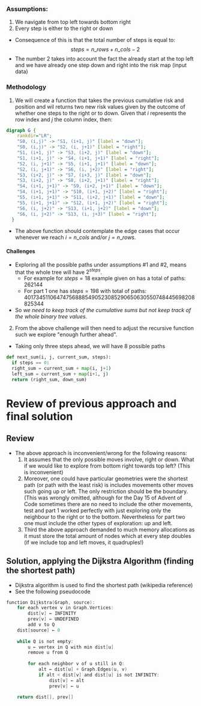 ### Assumptions:
1. We navigate from top left towards bottom right
2. Every step is either to the right or down
- Consequence of this is that the total number of steps is equal to:
$$steps = n\_rows + n\_cols - 2$$
- The number 2 takes into account the fact the already start at the top left and we have already one step down and right into the risk map (input data)

### Methodology
1. We will create a function that takes the previous cumulative risk and position and wil returns two new risk values given by the outcome of whether one steps to the right or to down. Given that $i$ represents the row index and $j$ the column index, then:
```dot
digraph G {
    rankdir="LR";
    "S0, (i,j)" -> "S1, (i+1, j)" [label = "down"];
    "S0, (i,j)" -> "S2, (i, j+1)" [label = "right"];
    "S1, (i+1, j)" -> "S3, (i+2, j)" [label = "down"];
    "S1, (i+1, j)" -> "S4, (i+1, j+1)" [label = "right"];
    "S2, (i, j+1)" -> "S5, (i+1, j+1)" [label = "down"];
    "S2, (i, j+1)" -> "S6, (i, j+2)" [label = "right"];
    "S3, (i+2, j)" -> "S7, (i+3, j)" [label = "down"];
    "S3, (i+2, j)" -> "S8, (i+2, j+1)" [label = "right"];
    "S4, (i+1, j+1)" -> "S9, (i+2, j+1)" [label = "down"];
    "S4, (i+1, j+1)" -> "S10, (i+1, j+2)" [label = "right"];
    "S5, (i+1, j+1)" -> "S11, (i+2, j+1)" [label = "down"];
    "S5, (i+1, j+1)" -> "S12, (i+1, j+2)" [label = "right"];
    "S6, (i, j+2)" -> "S13, (i+1, j+2)" [label = "down"];
    "S6, (i, j+2)" -> "S13, (i, j+3)" [label = "right"];
  }
```
- The above function should contemplate the edge cases that occur whenever we reach $i=n\_cols$ and/or $j=n\_rows$.
#### Challenges
- Exploring all the possible paths under assumptions \#1 and \#2, means that the whole tree will have $2^{steps}$.
  - For example for $steps=18$ example given on has a total of paths: $262144$
  - For part 1 one has $steps=198$ with total of paths: $401734511064747568885490523085290650630550748445698208825344$
- So _we need to keep track of the cumulative sums but not keep track of the whole binary tree values_.

2. From the above challenge will then need to adjust the recursive function such we explore "enough further ahead".
- Taking only three steps ahead, we will have 8 possible paths
```python
def next_sum(i, j, current_sum, steps):
  if steps == 0:
  right_sum = current_sum + map(i, j+1)
  left_sum = current_sum + map(i+1, j)
  return (right_sum, down_sum)
```

# Review of previous approach and final solution
## Review
- The above approach is inconvenient/wrong for the following reasons:
  1. It assumes that the only possible moves involve, right or down. What if we would like to explore from bottom right towards top left? (This is inconvenient)
  2. Moreover, one could have particular geometries were the shortest path (or path with the least risk) is includes movements other moves such going up or left. The only restriction should be the boundary. (This was wrongly omitted, although for the Day 15 of Advent of Code sometimes there are no need to include the other movements, test and part 1 worked perfectly with just exploring only the neighbour to the right or to the bottom. Nevertheless for part two one must include the other types of exploration: up and left.
  3. Third the above approach demanded to much memory allocations as it must store the total amount of nodes which at every step doubles (if we include top and left moves, it quadruples!)

## Solution, applying the Dijkstra Algorithm (finding the shortest path)
- Dijkstra algorithm is used to find the shortest path (wikipedia reference)
- See the following pseudocode
```c
function Dijkstra(Graph, source):
    for each vertex v in Graph.Vertices:
        dist[v] ← INFINITY
        prev[v] ← UNDEFINED
        add v to Q
    dist[source] ← 0
    
    while Q is not empty:
        u ← vertex in Q with min dist[u]
        remove u from Q
        
        for each neighbor v of u still in Q:
            alt ← dist[u] + Graph.Edges(u, v)
            if alt < dist[v] and dist[u] is not INFINITY:
                dist[v] ← alt
                prev[v] ← u

    return dist[], prev[]
```
